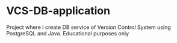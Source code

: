 # VCS-DB-application
Project where I create DB service of Version Control System using PostgreSQL and Java. Educational purposes only
